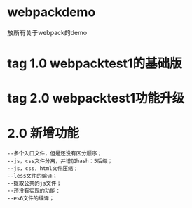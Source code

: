 # webpackdemo
放所有关于webpack的demo

# tag 1.0 webpacktest1的基础版

# tag 2.0 webpacktest1功能升级
# 2.0 新增功能
	--多个入口文件，但是还没有区分顺序；
	--js，css文件分离，并增加hash：5后缀；
	--js，css，html文件压缩；
	--less文件的编译；
	--提取公共的js文件；
	--还没有实现的功能：
	--es6文件的编译；

